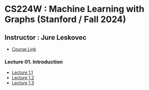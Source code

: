# CS224W : Machine Learning with Graphs (Stanford / Fall 2024)
## Instructor : Jure Leskovec
* [Course Link](https://web.stanford.edu/class/cs224w/)

### Lecture 01. Introduction
* [Lecture 1.1](https://www.youtube.com/watch?v=JAB_plj2rbA&list=PLoROMvodv4rPLKxIpqhjhPgdQy7imNkDn&index=1)
* [Lecture 1.2](https://www.youtube.com/watch?v=aBHC6xzx9YI&list=PLoROMvodv4rPLKxIpqhjhPgdQy7imNkDn&index=2)
* [Lecture 1.3](https://www.youtube.com/watch?v=P-m1Qv6-8cI&list=PLoROMvodv4rPLKxIpqhjhPgdQy7imNkDn&index=3)


